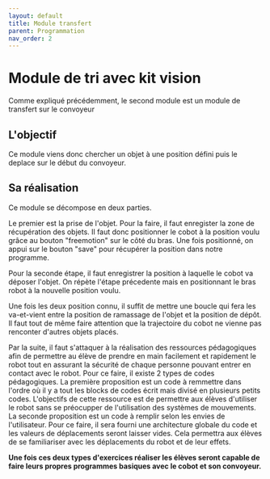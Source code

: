 ```yaml
---
layout: default
title: Module transfert
parent: Programmation
nav_order: 2
---
```


# Module de tri avec kit vision

Comme expliqué précédemment, le second module est un module de transfert sur le convoyeur

## L'objectif

Ce module viens donc chercher un objet à une position défini puis le deplace sur le début du convoyeur.

## Sa réalisation

Ce module se décompose en deux parties. 

Le premier est la prise de l'objet. Pour la faire, il faut enregister la zone de récupération des objets. Il faut donc positionner le cobot à la position voulu grâce au bouton "freemotion" sur le côté du bras. Une fois positionné, on appui sur le bouton "save" pour récupérer la position dans notre programme.

Pour la seconde étape, il faut enregistrer la position à laquelle le cobot va déposer l'objet. On répète l'étape précedente mais en positionnant le bras robot à la nouvelle position voulu. 

Une fois les deux position connu, il suffit de mettre une boucle qui fera les va-et-vient entre la position de ramassage de l'objet et la position de dépôt. 
Il faut tout de même faire attention que la trajectoire du cobot ne vienne pas renconter d'autres objets placés.

Par la suite, il faut s'attaquer à la réalisation des ressources pédagogiques afin de permettre au élève de prendre en main facilement et rapidement le robot tout en assurant la sécurité de chaque personne pouvant entrer en contact avec le robot. Pour ce faire, il existe 2 types de codes pédagogiques. 
La première proposition est un code à remmettre dans l'ordre où il y a tout les blocks de codes écrit mais divisé en plusieurs petits codes. L'objectifs de cette ressource est de permettre aux élèves d'utiliser le robot sans se préocupper de l'utilisation des systèmes de mouvements. 
La seconde proposition est un code à remplir selon les envies de l'utilisateur. Pour ce faire, il sera fourni une architecture globale du code et les valeurs de déplacements seront laisser vides. Cela permettra aux élèves de se familiariser avec les déplacements du robot et de leur effets. 


**Une fois ces deux types d'exercices réaliser les élèves seront capable de faire leurs propres programmes basiques avec le cobot et son convoyeur.**